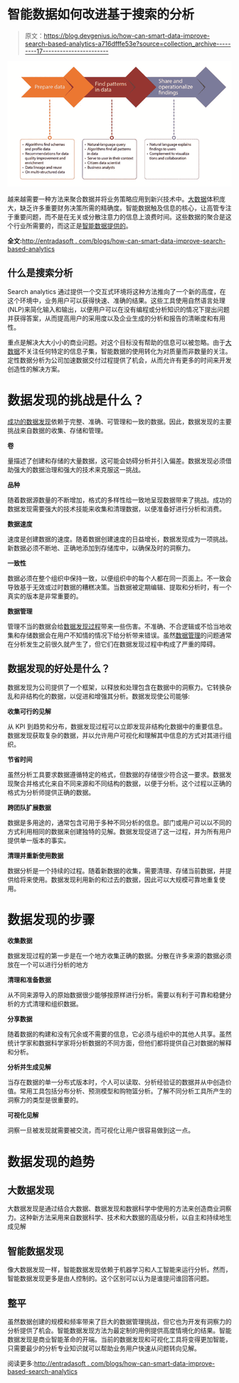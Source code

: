 # 智能数据如何改进基于搜索的分析

> 原文：<https://blog.devgenius.io/how-can-smart-data-improve-search-based-analytics-a716dfffe53e?source=collection_archive---------17----------------------->

![](img/62ffcec9d0cfc402b26864ba971862e6.png)

越来越需要一种方法来聚合数据并将业务策略应用到新兴技术中。[大数据](http://entradasoft.com/blogs/how-can-smart-data-improve-search-based-analytics)体积庞大，缺乏许多重要财务决策所需的精确度。智能数据触及信息的核心，让高管专注于重要问题，而不是在无关或分散注意力的信息上浪费时间。这些数据的聚合是这个行业所需要的，而这正是[智能数据提供的](http://entradasoft.com/blogs/how-can-smart-data-improve-search-based-analytics)。

**全文:**[http://entradasoft . com/blogs/how-can-smart-data-improve-search-based-analytics](http://entradasoft.com/blogs/how-can-smart-data-improve-search-based-analytics)

## 什么是搜索分析

Search analytics 通过提供一个交互式环境将这种方法推向了一个新的高度，在这个环境中，业务用户可以获得快速、准确的结果。这些工具使用自然语言处理(NLP)来简化输入和输出，以便用户可以在没有编程或分析知识的情况下提出问题并获得答案，从而提高用户的采用度以及企业生成的分析和报告的清晰度和有用性。

重点是解决大大小小的商业问题。对这个目标没有帮助的信息可以被忽略。由于[大数据](http://entradasoft.com/blogs/how-can-smart-data-improve-search-based-analytics)不关注任何特定的信息子集，智能数据的使用转化为对质量而非数量的关注。定性数据分析为公司加速数据交付过程提供了机会，从而允许有更多的时间来开发创造性的解决方案。

# 数据发现的挑战是什么？

[成功的数据发现](http://entradasoft.com/blogs/how-can-smart-data-improve-search-based-analytics)依赖于完整、准确、可管理和一致的数据。因此，数据发现的主要挑战来自数据的收集、存储和管理。

**卷**

量描述了创建和存储的大量数据，这可能会妨碍分析并引入偏差。数据发现必须借助强大的数据治理和强大的技术来克服这一挑战。

**品种**

随着数据源数量的不断增加，格式的多样性给一致地呈现数据带来了挑战。成功的数据发现需要强大的技术技能来收集和清理数据，以便准备好进行分析和消费。

**数据速度**

速度是创建数据的速度。随着数据创建速度的日益增长，数据发现成为一项挑战。新数据必须不断地、正确地添加到存储库中，以确保及时的洞察力。

**一致性**

数据必须在整个组织中保持一致，以便组织中的每个人都在同一页面上。不一致会导致基于无效或过时数据的糟糕决策。当数据被定期编辑、提取和分析时，有一个真实的版本是非常重要的。

**数据管理**

管理不当的数据会给[数据发现过程](http://entradasoft.com/blogs/how-can-smart-data-improve-search-based-analytics)带来一些伤害。不准确、不合逻辑或不恰当地收集和存储数据会在用户不知情的情况下给分析带来错误。虽然[数据管理](http://entradasoft.com/blogs/how-can-smart-data-improve-search-based-analytics)的问题通常在分析发生之前很久就产生了，但它们在数据发现过程中构成了严重的障碍。

## 数据发现的好处是什么？

数据发现为公司提供了一个框架，以释放和处理包含在数据中的洞察力。它转换杂乱和非结构化的数据，以促进和增强其分析。数据发现使公司能够:

**收集可行的见解**

从 KPI 到趋势和分布，数据发现过程可以立即发现非结构化数据中的重要信息。数据发现获取复杂的数据，并以允许用户可视化和理解其中信息的方式对其进行组织。

**节省时间**

虽然分析工具要求数据遵循特定的格式，但数据的存储很少符合这一要求。数据发现聚合并格式化来自不同来源和不同结构的数据，以便于分析。这个过程以正确的格式为分析师提供正确的数据。

**跨团队扩展数据**

数据是多用途的，通常包含可用于多种不同分析的信息。部门或用户可以以不同的方式利用相同的数据来创建独特的见解。数据发现促进了这一过程，并为所有用户提供单一版本的事实。

**清理并重新使用数据**

数据分析是一个持续的过程。随着新数据的收集，需要清理、存储当前数据，并提供给将来使用。数据发现利用新的和过去的数据，因此可以大规模可靠地重复使用。

# 数据发现的步骤

**收集数据**

数据发现过程的第一步是在一个地方收集正确的数据。分散在许多来源的数据必须放在一个可以进行分析的地方

**清理和准备数据**

从不同来源导入的原始数据很少能够按原样进行分析。需要以有利于可靠和稳健分析的方式清理和组织数据。

**分享数据**

随着数据的构建和没有冗余或不需要的信息，它必须与组织中的其他人共享。虽然统计学家和数据科学家将分析数据的不同方面，但他们都将提供自己对数据的解释和分析。

**分析并生成见解**

当存在数据的单一分布式版本时，个人可以读取、分析经验证的数据并从中创造价值。常用工具包括分布分析、预测模型和购物篮分析。了解不同分析工具所产生的洞察力的类型是很重要的。

**可视化见解**

洞察一旦被发现就需要被交流，而可视化让用户很容易做到这一点。

# 数据发现的趋势

## 大数据发现

大数据发现是通过结合大数据、数据发现和数据科学中使用的方法来创造商业洞察力。这种新方法采用来自数据科学、技术和大数据的高级分析，以自主和持续地生成见解

## 智能数据发现

像大数据发现一样，智能数据发现依赖于机器学习和人工智能来运行分析。然而，智能数据发现更多是由人控制的。这个区别可以认为是谁提问谁回答问题。

## **整平**

虽然数据创建的规模和频率带来了巨大的数据管理挑战，但它也为开发有洞察力的分析提供了机会。智能数据发现方法为最定制的用例提供高度情境化的结果。智能数据发现是商业智能革命的开端。当前的数据发现和可视化工具将变得更加智能，只需要最少的分析专业知识就可以帮助业务用户快速从问题转向见解。

阅读更多:[http://entradasoft . com/blogs/how-can-smart-data-improve-based-search-analytics](http://entradasoft.com/blogs/how-can-smart-data-improve-search-based-analytics)